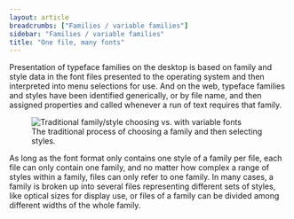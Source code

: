 ```yaml
---
layout: article
breadcrumbs: ["Families / variable families"]
sidebar: "Families / variable families"
title: "One file, many fonts"
---
```

Presentation of typeface families on the desktop is based on family and style data in the font files presented to the operating system and then interpreted into menu selections for use. And on the web, typeface families and styles have been identified generically, or by file name, and then assigned properties and called whenever a run of text requires that family.

<figure>
    <img src="{{baseurl}}/images/articles/family-selection.svg" alt="Traditional family/style choosing vs. with variable fonts">
    <figcaption>The traditional process of choosing a family and then selecting styles.</figcaption>
</figure>

As long as the font format only contains one style of a family per file, each file can only contain one family, and no matter how complex a range of styles within a family, files can only refer to one family. In many cases, a family is broken up into several files representing different sets of styles, like optical sizes for display use, or files of a family can be divided among different widths of the whole family.
